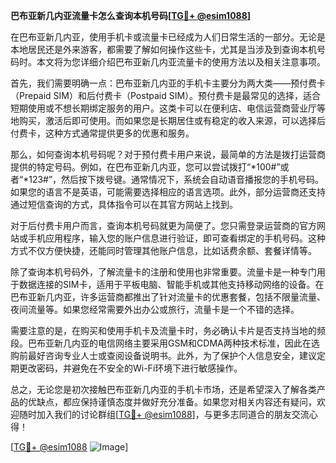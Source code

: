 **巴布亚新几内亚流量卡怎么查询本机号码[[TG💪+ @esim1088](https://t.me/s/esim1088)]**

在巴布亚新几内亚，使用手机卡或流量卡已经成为人们日常生活的一部分。无论是本地居民还是外来游客，都需要了解如何操作这些卡，尤其是当涉及到查询本机号码时。本文将为您详细介绍巴布亚新几内亚流量卡的使用方法以及相关注意事项。

首先，我们需要明确一点：巴布亚新几内亚的手机卡主要分为两大类——预付费卡（Prepaid SIM）和后付费卡（Postpaid SIM）。预付费卡是最常见的选择，适合短期使用或不想长期绑定服务的用户。这类卡可以在便利店、电信运营商营业厅等地购买，激活后即可使用。而如果您是长期居住或有稳定的收入来源，可以选择后付费卡，这种方式通常提供更多的优惠和服务。

那么，如何查询本机号码呢？对于预付费卡用户来说，最简单的方法是拨打运营商提供的特定号码。例如，在巴布亚新几内亚，您可以尝试拨打“*100#”或者“*123#”，然后按下拨号键。通常情况下，系统会自动语音播报您的手机号码。如果您的语言不是英语，可能需要选择相应的语言选项。此外，部分运营商还支持通过短信查询的方式，具体指令可以在其官方网站上找到。

对于后付费卡用户而言，查询本机号码就更为简便了。您只需登录运营商的官方网站或手机应用程序，输入您的账户信息进行验证，即可查看绑定的手机号码。这种方式不仅方便快捷，还能同时管理其他账户信息，比如话费余额、套餐详情等。

除了查询本机号码外，了解流量卡的注册和使用也非常重要。流量卡是一种专门用于数据连接的SIM卡，适用于平板电脑、智能手机或其他支持移动网络的设备。在巴布亚新几内亚，许多运营商都推出了针对流量卡的优惠套餐，包括不限量流量、夜间流量等。如果您经常需要外出办公或旅行，流量卡是一个不错的选择。

需要注意的是，在购买和使用手机卡及流量卡时，务必确认卡片是否支持当地的频段。巴布亚新几内亚的电信网络主要采用GSM和CDMA两种技术标准，因此在选购前最好咨询专业人士或查阅设备说明书。此外，为了保护个人信息安全，建议定期更改密码，并避免在不安全的Wi-Fi环境下进行敏感操作。

总之，无论您是初次接触巴布亚新几内亚的手机卡市场，还是希望深入了解各类产品的优缺点，都应保持谨慎态度并做好充分准备。如果您对相关内容还有疑问，欢迎随时加入我们的讨论群组[[TG💪+ @esim1088](https://t.me/s/esim1088)]，与更多志同道合的朋友交流心得！

[[TG💪+ @esim1088](https://t.me/s/esim1088) ![Image](https://i.postimg.cc/4NQfJmqS/Snipaste-2025-05-13-00-14-12.png)]
